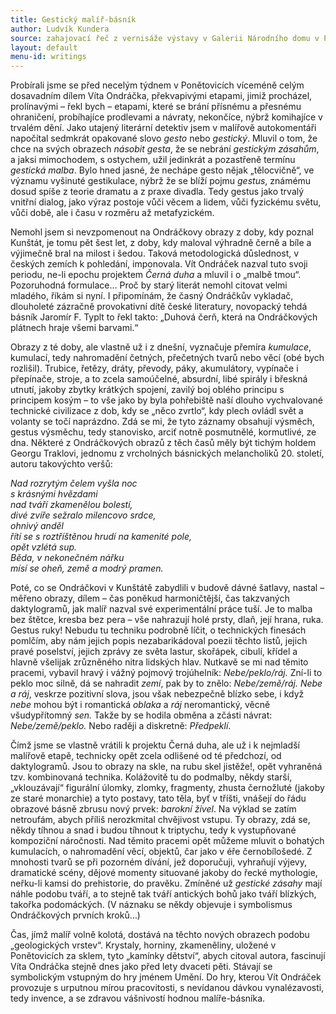 ```yaml
---
title: Gestický malíř-básník
author: Ludvík Kundera
source: zahajovací řeč z vernisáže výstavy v Galerii Národního domu v Prostějově, konané dne 2. 3. 2001
layout: default
menu-id: writings
---
```


Probírali jsme se před necelým týdnem v Ponětovicích víceméně celým dosavadním dílem Víta Ondráčka, překvapivými etapami, jimiž procházel, prolínavými – řekl bych – etapami, které se brání přísnému a přesnému ohraničení, probíhajíce prodlevami a návraty, nekončíce, nýbrž komihajíce v trvalém dění. Jako utajený literární detektiv jsem v malířově autokomentáři napočítal sedmkrát opakované slovo *gesto* nebo *gestický*. Mluvil o tom, že chce na svých obrazech *násobit gesta*, že se nebrání *gestickým zásahům*, a jaksi mimochodem, s ostychem, užil jedinkrát a pozastřeně termínu *gestická malba*. Bylo hned jasné, že nechápe gesto nějak „tělocvičně“, ve významu vyšinuté gestikulace, nýbrž že se blíží pojmu *gestus*, známému dosud spíše z teorie dramatu a z praxe divadla. Tedy gestus jako trvalý vnitřní dialog, jako výraz postoje vůči věcem a lidem, vůči fyzickému světu, vůči době, ale i času v rozměru až metafyzickém.

Nemohl jsem si nevzpomenout na Ondráčkovy obrazy z doby, kdy poznal Kunštát, je tomu pět šest let, z doby, kdy maloval výhradně černě a bíle a výjimečně bral na milost i šedou. Taková metodologická důslednost, v českých zemích k pohledání, imponovala. Vít Ondráček nazval tuto svoji periodu, ne-li epochu projektem *Černá duha* a mluvil i o „malbě tmou“. Pozoruhodná formulace… Proč by starý literát nemohl citovat velmi mladého, říkám si nyní. I připomínám, že časný Ondráčkův vykladač, dlouholeté zázračně provokativní dítě české literatury, novopacký tehdá básník Jaromír F. Typlt to řekl takto: „Duhová čerň, která na Ondráčkových plátnech hraje všemi barvami.“

Obrazy z té doby, ale vlastně už i z dnešní, vyznačuje přemíra *kumulace*, kumulací, tedy nahromadění četných, přečetných tvarů nebo věcí (obé bych rozlišil). Trubice, řetězy, dráty, převody, páky, akumulátory, vypínače i přepínače, stroje, a to zcela samoúčelné, absurdní, libé spirály i břeskná utnutí, jakoby zbytky krátkých spojení, zavilý boj oblého principu s principem kosým – to vše jako by byla pohřebiště naší dlouho vychvalované technické civilizace z dob, kdy se „něco zvrtlo“, kdy plech ovládl svět a volanty se točí naprázdno. Zdá se mi, že tyto záznamy obsahují výsměch, gestus výsměchu, tedy stanovisko, arciť notně posmutnělé, kormutlivé, ze dna. Některé z Ondráčkových obrazů z těch časů měly být tichým holdem Georgu Traklovi, jednomu z vrcholných básnických melancholiků 20. století, autoru takovýchto veršů:

*Nad rozrytým čelem vyšla noc  
s krásnými hvězdami  
nad tváří zkamenělou bolestí,  
divé zvíře sežralo milencovo srdce,  
ohnivý anděl  
řítí se s roztříštěnou hrudí na kamenité pole,  
opět vzlétá sup.  
Běda, v nekonečném nářku  
mísí se oheň, země a modrý pramen.*

Poté, co se Ondráčkovi v Kunštátě zabydlili v budově dávné šatlavy, nastal – měřeno obrazy, dílem – čas poněkud harmoničtější, čas takzvaných daktylogramů, jak malíř nazval své experimentální práce tuší. Je to malba bez štětce, kresba bez pera – vše nahrazují holé prsty, dlaň, její hrana, ruka. Gestus ruky! Nebudu tu techniku podrobně líčit, o technických finesách pomlčím, aby nám jejich popis nezabarikádoval poezii těchto listů, jejich pravé poselství, jejich zprávy ze světa lastur, skořápek, cibulí, křídel a hlavně všelijak zrůzněného nitra lidských hlav. Nutkavě se mi nad těmito pracemi, vybavil hravý i vážný pojmový trojúhelník: *Nebe/peklo/ráj.* Zní-li to peklo moc silně, dá se nahradit *zemí*, pak by to znělo: *Nebe/země/ráj.* *Nebe a ráj*, veskrze pozitivní slova, jsou však nebezpečně blízko sebe, i když *nebe* mohou být i romantická *oblaka* a *ráj* neromantický, věcně všudypřítomný *sen.* Takže by se hodila obměna a zčásti návrat: *Nebe/země/peklo.* Nebo raději a diskretně: *Předpeklí*.

Čímž jsme se vlastně vrátili k projektu Černá duha, ale už i k nejmladší malířově etapě, technicky opět zcela odlišené od té předchozí, od daktylogramů. Jsou to obrazy na skle, na rubu skel jistěže!, opět vyhraněná tzv. kombinovaná technika. Kolážovitě tu do podmalby, někdy starší, „vklouzávají“ figurální úlomky, zlomky, fragmenty, zhusta černožluté (jakoby ze staré monarchie) a tyto postavy, tato těla, byť v tříšti, vnášejí do řádu obrazové básně zbrusu nový prvek: *barokní živel*. Na výklad se zatím netroufám, abych příliš nerozkmital chvějivost vstupu. Ty obrazy, zdá se, někdy tíhnou a snad i budou tíhnout k triptychu, tedy k vystupňované kompoziční náročnosti. Nad těmito pracemi opět můžeme mluvit o bohatých kumulacích, o nahromadění věcí, objektů, čar jako v éře černobílošedé. Z mnohosti tvarů se při pozorném dívání, jež doporučuji, vyhraňují výjevy, dramatické scény, dějové momenty situované jakoby do řecké mythologie, neřku-li kamsi do prehistorie, do pravěku. Zmíněné už *gestické zásahy* mají náhle podobu tváří, a to stejně tak tváří antických bohů jako tváří blízkých, takořka podomáckých. (V náznaku se někdy objevuje i symbolismus Ondráčkových prvních kroků…)

Čas, jímž malíř volně kolotá, dostává na těchto nových obrazech podobu „geologických vrstev“. Krystaly, horniny, zkameněliny, uložené v Ponětovicích za sklem, tyto „kamínky dětství“, abych citoval autora, fascinují Víta Ondráčka stejně dnes jako před lety dvaceti pěti. Stávají se symbolickým vstupným do hry jménem Umění. Do hry, kterou Vít Ondráček provozuje s urputnou mírou pracovitosti, s nevídanou dávkou vynalézavosti, tedy invence, a se zdravou vášnivostí hodnou malíře-básníka.
